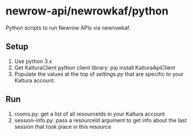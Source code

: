 # newrow-api/newrowkaf/python
Python scripts to run Newrow APIs via newrowkaf.

## Setup
1. Use python 3.x
1. Get KalturaClient python client library: pip install KalturaApiClient
1. Populate the values at the top of *settings.py* that are specific to your Kaltura account.

## Run
1. rooms.py: get a list of all resourceIds in your Kaltura account
2. session-info.py: pass a resourceId argument to get info about the last session that took place in this resource
